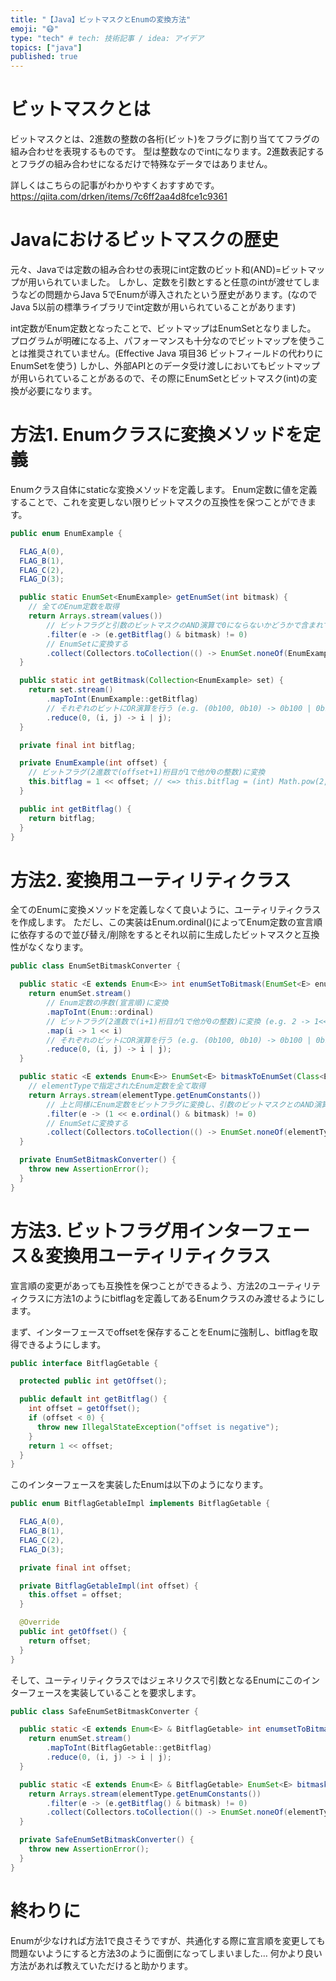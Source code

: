 ```yaml
---
title: "【Java】ビットマスクとEnumの変換方法"
emoji: "😷"
type: "tech" # tech: 技術記事 / idea: アイデア
topics: ["java"]
published: true
---
```


# ビットマスクとは

ビットマスクとは、2進数の整数の各桁(ビット)をフラグに割り当ててフラグの組み合わせを表現するものです。
型は整数なのでintになります。2進数表記するとフラグの組み合わせになるだけで特殊なデータではありません。

詳しくはこちらの記事がわかりやすくおすすめです。
https://qiita.com/drken/items/7c6ff2aa4d8fce1c9361

# Javaにおけるビットマスクの歴史

元々、Javaでは定数の組み合わせの表現にint定数のビット和(AND)=ビットマップが用いられていました。
しかし、定数を引数とすると任意のintが渡せてしまうなどの問題からJava 5でEnumが導入されたという歴史があります。(なのでJava 5以前の標準ライブラリでint定数が用いられていることがあります)

int定数がEnum定数となったことで、ビットマップはEnumSetとなりました。
プログラムが明確になる上、パフォーマンスも十分なのでビットマップを使うことは推奨されていません。(Effective Java 項目36 ビットフィールドの代わりにEnumSetを使う)
しかし、外部APIとのデータ受け渡しにおいてもビットマップが用いられていることがあるので、その際にEnumSetとビットマスク(int)の変換が必要になります。

# 方法1. Enumクラスに変換メソッドを定義

Enumクラス自体にstaticな変換メソッドを定義します。
Enum定数に値を定義することで、これを変更しない限りビットマスクの互換性を保つことができます。

```java
public enum EnumExample {

  FLAG_A(0),
  FLAG_B(1),
  FLAG_C(2),
  FLAG_D(3);

  public static EnumSet<EnumExample> getEnumSet(int bitmask) {
    // 全てのEnum定数を取得
    return Arrays.stream(values())
        // ビットフラグと引数のビットマスクのAND演算で0にならないかどうかで含まれているか判定
        .filter(e -> (e.getBitflag() & bitmask) != 0)
        // EnumSetに変換する
        .collect(Collectors.toCollection(() -> EnumSet.noneOf(EnumExample.class)));
  }

  public static int getBitmask(Collection<EnumExample> set) {
    return set.stream()
        .mapToInt(EnumExample::getBitflag)
        // それぞれのビットにOR演算を行う (e.g. (0b100, 0b10) -> 0b100 | 0b10 (= 0b110))
        .reduce(0, (i, j) -> i | j);
  }

  private final int bitflag;

  private EnumExample(int offset) {
    // ビットフラグ(2進数で(offset+1)桁目が1で他が0の整数)に変換
    this.bitflag = 1 << offset; // <=> this.bitflag = (int) Math.pow(2, offset);
  }

  public int getBitflag() {
    return bitflag;
  }
}
```

# 方法2. 変換用ユーティリティクラス

全てのEnumに変換メソッドを定義しなくて良いように、ユーティリティクラスを作成します。
ただし、この実装はEnum.ordinal()によってEnum定数の宣言順に依存するので並び替え/削除をするとそれ以前に生成したビットマスクと互換性がなくなります。

```java
public class EnumSetBitmaskConverter {

  public static <E extends Enum<E>> int enumSetToBitmask(EnumSet<E> enumSet) {
    return enumSet.stream()
        // Enum定数の序数(宣言順)に変換
        .mapToInt(Enum::ordinal)
        // ビットフラグ(2進数で(i+1)桁目が1で他が0の整数)に変換 (e.g. 2 -> 1<<2 (= 0b100 = 4))
        .map(i -> 1 << i)
        // それぞれのビットにOR演算を行う (e.g. (0b100, 0b10) -> 0b100 | 0b10 (= 0b110))
        .reduce(0, (i, j) -> i | j);
  }

  public static <E extends Enum<E>> EnumSet<E> bitmaskToEnumSet(Class<E> elementType, int bitmask) {
    // elementTypeで指定されたEnum定数を全て取得
    return Arrays.stream(elementType.getEnumConstants())
        // 上と同様にEnum定数をビットフラグに変換し、引数のビットマスクとのAND演算で0にならないかどうかで含まれているか判定
        .filter(e -> (1 << e.ordinal() & bitmask) != 0)
        // EnumSetに変換する
        .collect(Collectors.toCollection(() -> EnumSet.noneOf(elementType)));
  }

  private EnumSetBitmaskConverter() {
    throw new AssertionError();
  }
}
```

# 方法3. ビットフラグ用インターフェース＆変換用ユーティリティクラス

宣言順の変更があっても互換性を保つことができるよう、方法2のユーティリティクラスに方法1のようにbitflagを定義してあるEnumクラスのみ渡せるようにします。

まず、インターフェースでoffsetを保存することをEnumに強制し、bitflagを取得できるようにします。

```java
public interface BitflagGetable {

  protected public int getOffset();

  public default int getBitflag() {
    int offset = getOffset();
    if (offset < 0) {
      throw new IllegalStateException("offset is negative");
    }
    return 1 << offset;
  }
}
```

このインターフェースを実装したEnumは以下のようになります。

```java
public enum BitflagGetableImpl implements BitflagGetable {

  FLAG_A(0),
  FLAG_B(1),
  FLAG_C(2),
  FLAG_D(3);

  private final int offset;

  private BitflagGetableImpl(int offset) {
    this.offset = offset;
  }

  @Override
  public int getOffset() {
    return offset;
  }
}
```

そして、ユーティリティクラスではジェネリクスで引数となるEnumにこのインターフェースを実装していることを要求します。

```java
public class SafeEnumSetBitmaskConverter {

  public static <E extends Enum<E> & BitflagGetable> int enumsetToBitmask(EnumSet<E> enumSet) {
    return enumSet.stream()
        .mapToInt(BitflagGetable::getBitflag)
        .reduce(0, (i, j) -> i | j);
  }

  public static <E extends Enum<E> & BitflagGetable> EnumSet<E> bitmaskToEnumSet(Class<E> elementType, int bitmask) {
    return Arrays.stream(elementType.getEnumConstants())
        .filter(e -> (e.getBitflag() & bitmask) != 0)
        .collect(Collectors.toCollection(() -> EnumSet.noneOf(elementType)));
  }

  private SafeEnumSetBitmaskConverter() {
    throw new AssertionError();
  }
}
```

# 終わりに

Enumが少なければ方法1で良さそうですが、共通化する際に宣言順を変更しても問題ないようにすると方法3のように面倒になってしまいました…
何かより良い方法があれば教えていただけると助かります。
